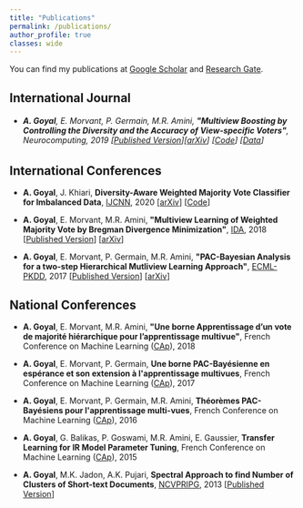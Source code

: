 ```yaml
---
title: "Publications"
permalink: /publications/
author_profile: true
classes: wide
---
```


You can find my publications at [Google Scholar](https://scholar.google.com/citations?hl=en&user=YxZAD94AAAAJ&view_op=list_works&sortby=pubdate) and [Research Gate](https://www.researchgate.net/profile/Anil_Goyal8).

## International Journal

* ###### **A. Goyal**, E. Morvant, P. Germain, M.R. Amini, **"Multiview Boosting by Controlling the Diversity and the Accuracy of View-specific Voters"**, Neurocomputing, 2019 [[Published Version](https://www.sciencedirect.com/science/article/abs/pii/S0925231219306630)][[arXiv](https://arxiv.org/abs/1808.05784)] [[Code](https://github.com/goyalanil/PB-MVBoost)] [[Data](https://github.com/goyalanil/Multiview_Dataset_MNIST)]


## International Conferences
* **A. Goyal**, J. Khiari, **Diversity-Aware Weighted Majority Vote Classifier for Imbalanced Data**, [IJCNN](https://wcci2020.org/), 2020 [[arXiv](https://arxiv.org/abs/2004.07605)] [[Code](https://github.com/goyalanil/DAMVI)]

* **A. Goyal**, E. Morvant, M.R. Amini, **"Multiview Learning of Weighted Majority Vote by Bregman Divergence Minimization"**, [IDA](https://ida2018.org/), 2018 [[Published Version](https://link.springer.com/chapter/10.1007/978-3-030-01768-2_11)] [[arXiv](https://arxiv.org/abs/1805.10212)]

* **A. Goyal**, E. Morvant, P. Germain, M.R. Amini, **"PAC-Bayesian Analysis for a two-step Hierarchical Mutliview Learning Approach"**, [ECML-PKDD](http://ecmlpkdd2017.ijs.si/), 2017 [[Published Version](https://link.springer.com/chapter/10.1007/978-3-319-71246-8_13)] [[arXiv](http://arxiv.org/abs/1606.07240)]


## National Conferences
* **A. Goyal**, E. Morvant, M.R. Amini, **"Une borne Apprentissage d’un vote de majorité hiérarchique pour l’apprentissage multivue"**, French Conference on Machine Learning ([CAp](http://cap2018.litislab.fr/)), 2018

* **A. Goyal**, E. Morvant, P. Germain, **Une borne PAC-Bayésienne en espérance et son extension à l'apprentissage multivues**, French Conference on Machine Learning ([CAp](http://cap2017.imag.fr/index-en.html)), 2017

* **A. Goyal**, E. Morvant, P. Germain, M.R. Amini, **Théorèmes PAC-Bayésiens pour l'apprentissage multi-vues**, French Conference on Machine Learning ([CAp](http://cap16.lif.univ-mrs.fr/)), 2016

* **A. Goyal**, G. Balikas,  P. Goswami,  M.R. Amini,  E. Gaussier, **Transfer Learning for IR Model Parameter Tuning**, French Conference on Machine Learning ([CAp](http://cap2015.sciencesconf.org/)), 2015

* **A. Goyal**, M.K. Jadon, A.K. Pujari, **Spectral Approach to find Number of Clusters of Short-text Documents**, [NCVPRIPG](https://www.cse.iitb.ac.in/~sharat/icvgip.org/ncvpripg2013/index.html), 2013 [[Published Version](https://ieeexplore.ieee.org/document/6776152)]


